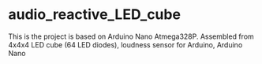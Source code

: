 # audio_reactive_LED_cube
This is the project is based on Arduino Nano Atmega328P.
Assembled from 4x4x4 LED cube (64 LED diodes), loudness sensor for Arduino, Arduino Nano
